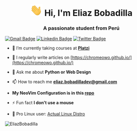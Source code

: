 <h1 align="center"><img src="https://raw.githubusercontent.com/ABSphreak/ABSphreak/master/gifs/Hi.gif" width="40px" />     Hi, I'm Eliaz Bobadilla</h1>
<h3 align="center">A passionate student from Perú</h3>	<p align="center">


[![Gmail Badge](https://img.shields.io/badge/-eliaz.bobadilladev@gmail.com-c14438?style=flat&logo=Gmail&logoColor=white&link=mailto:eliaz.bobadilladev@gmail.com)](mailto:eliaz.bobadilladev@gmail.com) 
[![Linkedin Badge](https://img.shields.io/badge/-EliazBobadilla-0072b1?style=flat&logo=Linkedin&logoColor=white&link=https://www.linkedin.com/in/EliazNobadilla/)](https://www.linkedin.com/in/eliazbobadilla/) [![Twitter Badge](https://img.shields.io/badge/-@EliazBobadilla-00acee?style=flat&logo=twitter&logoColor=white&link=https://twitter.com/@EliazBobadilla/)](https://www.twitter.com/@EliazBobadilla/) 

- 🌱 I’m currently taking courses at [**Platzi**](https://platzi.com)	

- 📝 I regularly write articles on [https://chromeowo.github.io/](https://chromeowo.github.io/)	

- 💬 Ask me about **Python or Web Design**	

- 📫 How to reach me **eliaz.bobadilladev@gmail.com**	

- **My NeoVim Configuration is in this [repo](https://github.com/EliazBobadilla/MyNeoVimConfiguration)**

- ⚡ Fun fact **I don't use a mouse**	
- 🐧 Pro Linux user: [Actual Linux Distro](fedoraproject.org)


<p><img align="center" src="https://github-readme-stats.vercel.app/api/top-langs?username=eliazbobadilla&show_icons=true&locale=en&layout=compact" alt="EliazBobadilla" /></p>
